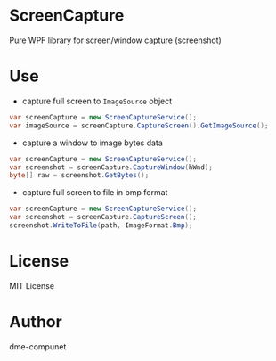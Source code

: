# ScreenCapture

Pure WPF library for screen/window capture (screenshot)

# Use

-   capture full screen to `ImageSource` object

```csharp
var screenCapture = new ScreenCaptureService();
var imageSource = screenCapture.CaptureScreen().GetImageSource();
```

-   capture a window to image bytes data

```csharp
var screenCapture = new ScreenCaptureService();
var screenshot = screenCapture.CaptureWindow(hWnd);
byte[] raw = screenshot.GetBytes();
```

-   capture full screen to file in bmp format

```csharp
var screenCapture = new ScreenCaptureService();
var screenshot = screenCapture.CaptureScreen();
screenshot.WriteToFile(path, ImageFormat.Bmp);
```

# License

MIT License

# Author

dme-compunet
